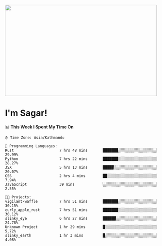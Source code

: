 
<img src="https://media.giphy.com/media/3ornk57KwDXf81rjWM/giphy.gif" width="500" height="300" frameBorder="0" class="giphy-embed" allowFullScreen></img>

#   I'm Sagar!

<!--START_SECTION:waka-->
📊 **This Week I Spent My Time On** 

```text
⌚︎ Time Zone: Asia/Kathmandu

💬 Programming Languages: 
Rust                     7 hrs 48 mins       ███████░░░░░░░░░░░░░░░░░░   29.99% 
Python                   7 hrs 22 mins       ███████░░░░░░░░░░░░░░░░░░   28.27% 
JSX                      5 hrs 13 mins       █████░░░░░░░░░░░░░░░░░░░░   20.07% 
CSS                      2 hrs 4 mins        ██░░░░░░░░░░░░░░░░░░░░░░░   7.94% 
JavaScript               39 mins             ░░░░░░░░░░░░░░░░░░░░░░░░░   2.55%

🐱‍💻 Projects: 
vigilant-waffle          7 hrs 51 mins       ███████░░░░░░░░░░░░░░░░░░   30.15% 
curly_apple_rust         7 hrs 51 mins       ███████░░░░░░░░░░░░░░░░░░   30.12% 
slinky_eye               6 hrs 27 mins       ██████░░░░░░░░░░░░░░░░░░░   24.78% 
Unknown Project          1 hr 29 mins        █░░░░░░░░░░░░░░░░░░░░░░░░   5.72% 
slinky_earth             1 hr 3 mins         █░░░░░░░░░░░░░░░░░░░░░░░░   4.08%

```


<!--END_SECTION:waka-->
